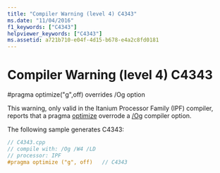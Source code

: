 ```yaml
---
title: "Compiler Warning (level 4) C4343"
ms.date: "11/04/2016"
f1_keywords: ["C4343"]
helpviewer_keywords: ["C4343"]
ms.assetid: a721b710-e04f-4d15-b678-e4a2c8fd0181
---
```

# Compiler Warning (level 4) C4343

\#pragma optimize("g",off) overrides /Og option

This warning, only valid in the Itanium Processor Family (IPF) compiler, reports that a pragma [optimize](../../preprocessor/optimize.md) overrode a [/Og](../../build/reference/og-global-optimizations.md) compiler option.

The following sample generates C4343:

```cpp
// C4343.cpp
// compile with: /Og /W4 /LD
// processor: IPF
#pragma optimize ("g", off)   // C4343
```